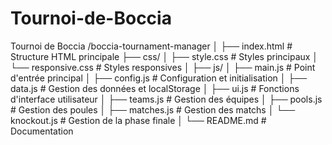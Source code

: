 # Tournoi-de-Boccia
Tournoi de Boccia
/boccia-tournament-manager
│
├── index.html                 # Structure HTML principale
├── css/
│   ├── style.css              # Styles principaux
│   └── responsive.css         # Styles responsives
│
├── js/
│   ├── main.js                # Point d'entrée principal
│   ├── config.js              # Configuration et initialisation
│   ├── data.js                # Gestion des données et localStorage
│   ├── ui.js                  # Fonctions d'interface utilisateur
│   ├── teams.js               # Gestion des équipes
│   ├── pools.js               # Gestion des poules
│   ├── matches.js             # Gestion des matchs
│   └── knockout.js            # Gestion de la phase finale
│
└── README.md                  # Documentation
